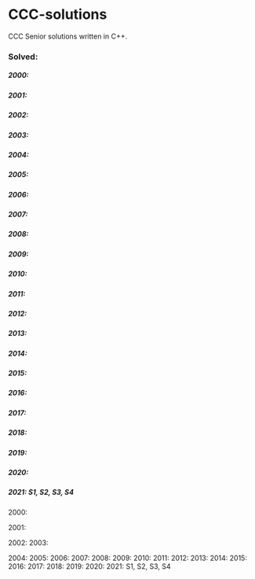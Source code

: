 # CCC-solutions
CCC Senior solutions written in C++. 

### Solved: 

##### 2000: 
##### 2001: 
##### 2002: 
##### 2003:  
##### 2004: 
##### 2005: 
##### 2006: 
##### 2007: 
##### 2008: 
##### 2009: 
##### 2010: 
##### 2011: 
##### 2012: 
##### 2013: 
##### 2014: 
##### 2015: 
##### 2016: 
##### 2017: 
##### 2018: 
##### 2019: 
##### 2020: 
##### 2021: S1, S2, S3, S4

2000: 

2001: 

2002: 
2003:  

2004: 
2005: 
2006: 
2007: 
2008: 
2009: 
2010: 
2011: 
2012: 
2013: 
2014: 
2015: 
2016: 
2017: 
2018: 
2019: 
2020: 
2021: S1, S2, S3, S4
